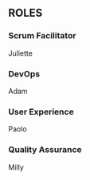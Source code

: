 ## ROLES

### Scrum Facilitator
Juliette

### DevOps
Adam

### User Experience
Paolo

### Quality Assurance
Milly